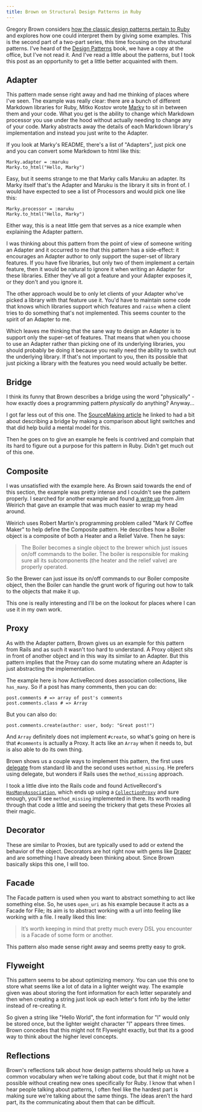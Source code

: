 ```yaml
---
title: Brown on Structural Design Patterns in Ruby
---
```


Gregory Brown considers [how the classic design patterns pertain to Ruby](http://blog.rubybestpractices.com/posts/gregory/060-issue-26-structural-design-patterns.html) and explores how one could interpret them by giving some examples. This is the second part of a two-part series, this time focusing on the structural patterns. I've heard of the [Design Patterns](http://www.amazon.com/Design-Patterns-Elements-Reusable-Object-Oriented/dp/0201633612) book, we have a copy at the office, but I've not read it. And I've read a little about the patterns, but I took this post as an opportunity to get a little better acquainted with them.

Adapter
-------

This pattern made sense right away and had me thinking of places where I've seen. The example was really clear: there are a bunch of different Markdown libraries for Ruby, Mitko Kostov wrote [Marky](https://github.com/mytrile/marky) to sit in between them and your code. What you get is the ability to change which Markdown processor you use under the hood without actually needing to change any of your code. Marky abstracts away the details of each Markdown library's implementation and instead you just write to the Adapter.

If you look at Marky's README, there's a list of "Adapters", just pick one and you can convert some Markdown to html like this:

	Marky.adapter = :maruku
	Marky.to_html("Hello, Marky")

Easy, but it seems strange to me that Marky calls Maruku an adapter. Its Marky itself that's the Adapter and Maruku is the library it sits in front of. I would have expected to see a list of Processors and would pick one like this:

	Marky.processor = :maruku
	Marky.to_html("Hello, Marky")

Either way, this is a neat little gem that serves as a nice example when explaining the Adapter pattern.

I was thinking about this pattern from the point of view of someone writing an Adapter and it occurred to me that this pattern has a side-effect: it encourages an Adapter author to only support the super-set of library features. If you have five libraries, but only two of them implement a certain feature, then it would be natural to ignore it when writing an Adapter for these libraries. Either they've all got a feature and your Adapter exposes it, or they don't and you ignore it.

The other approach would be to only let clients of your Adapter who've picked a library with that feature use it. You'd have to maintain some code that knows which libraries support which features and `raise` when a client tries to do something that's not implemented. This seems counter to the spirit of an Adapter to me.

Which leaves me thinking that the sane way to design an Adapter is to support only the super-set of features. That means that when you choose to use an Adapter rather than picking one of its underlying libraries, you should probably be doing it because you really need the ability to switch out the underlying library. If that's not important to you, then its possible that just picking a library with the features you need would actually be better.

Bridge
------

I think its funny that Brown describes a bridge using the word "physically" - how exactly does a programming pattern *physically* do anything? Anyway...

I got far less out of this one. The [SourceMaking article](http://sourcemaking.com/design_patterns/bridge) he linked to had a bit about describing a bridge by making a comparison about light switches and that did help build a mental model for this.

Then he goes on to give an example he feels is contrived and complain that its hard to figure out a purpose for this pattern in Ruby. Didn't get much out of this one.

Composite
---------

I was unsatisfied with the example here. As Brown said towards the end of this section, the example was pretty intense and I couldn't see the pattern properly. I searched for another example and found [a write up](http://onestepback.org/index.cgi/Tech/Ruby/ThinkingInRuby.red) from Jim Weirich that gave an example that was much easier to wrap my head around.

Weirich uses Robert Martin's programming problem called "Mark IV Coffee Maker" to help define the Composite pattern. He describes how a Boiler object is a composite of both a Heater and a Relief Valve. Then he says:

> The Boiler becomes a single object to the brewer which just issues on/off commands to the boiler. The boiler is responsible for making sure all its subcomponents (the heater and the relief valve) are properly operated.

So the Brewer can just issue its on/off commands to our Boiler composite object, then the Boiler can handle the grunt work of figuring out how to talk to the objects that make it up.

This one is really interesting and I'll be on the lookout for places where I can use it in my own work.

Proxy
-----

As with the Adapter pattern, Brown gives us an example for this pattern from Rails and as such it wasn't too hard to understand. A Proxy object sits in front of another object and in this way its similar to an Adapter. But this pattern implies that the Proxy can do some mutating where an Adapter is just abstracting the implementation.

The example here is how ActiveRecord does association collections, like `has_many`. So if a post has many comments, then you can do:

	post.comments # => array of post's comments
	post.comments.class # => Array

But you can also do:

	post.comments.create(author: user, body: "Great post!")
	
And `Array` definitely does not implement `#create`, so what's going on here is that `#comments` is actually a Proxy. It acts like an `Array` when it needs to, but is also able to do its own thing.

Brown shows us a couple ways to implement this pattern, the first uses [delegate](http://www.ruby-doc.org/stdlib-1.9.3/libdoc/delegate/rdoc/Delegator.html) from standard lib and the second uses `method_missing`. He prefers using delegate, but wonders if Rails uses the `method_missing` approach.

I took a little dive into the Rails code and found ActiveRecord's [`HasManyAssociation`](https://github.com/rails/rails/blob/master/activerecord/lib/active_record/associations/has_many_association.rb), which ends up using a [`CollectionProxy`](https://github.com/rails/rails/blob/master/activerecord/lib/active_record/associations/collection_proxy.rb) and sure enough, you'll see `method_missing` implemented in there. Its worth reading through that code a little and seeing the trickery that gets these Proxies all their magic.

Decorator
---------

These are similar to Proxies, but are typically used to add or extend the behavior of the object. Decorators are hot right now with gems like [Draper](https://github.com/jcasimir/draper) and are something I have already been thinking about. Since Brown basically skips this one, I will too.

Facade
------

The Facade pattern is used when you want to abstract something to act like something else. So, he uses `open_uri` as his example because it acts as a Facade for File; its aim is to abstract working with a url into feeling like working with a file. I really liked this line:

> It’s worth keeping in mind that pretty much every DSL you encounter is a Facade of some form or another.

This pattern also made sense right away and seems pretty easy to grok.

Flyweight
---------

This pattern seems to be about optimizing memory. You can use this one to store what seems like a lot of data in a lighter weight way. The example given was about storing the font information for each letter separately and then when creating a string just look up each letter's font info by the letter instead of re-creating it.

So given a string like "Hello World", the font information for "l" would only be stored once, but the lighter weight character "l" appears three times. Brown concedes that this might not fit Flyweight exactly, but that its a good way to think about the higher level concepts.

Reflections
-----------

Brown's reflections talk about how design patterns should help us have a common vocabulary when we're talking about code, but that it might not be possible without creating new ones specifically for Ruby. I know that when I hear people talking about patterns, I often feel like the hardest part is making sure we're talking about the same things. The ideas aren't the hard part, its the communicating about them that can be difficult.
